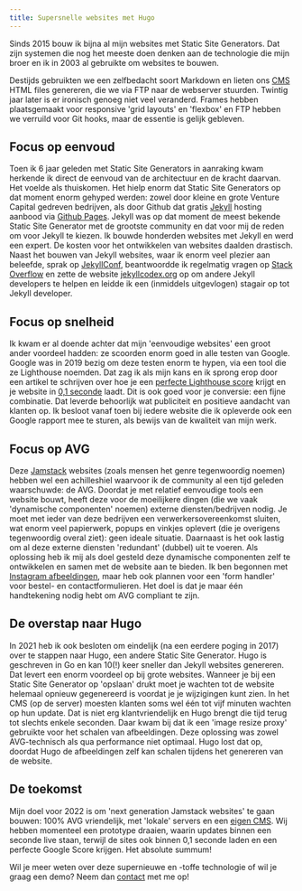 ```yaml
---
title: Supersnelle websites met Hugo
---
```


Sinds 2015 bouw ik bijna al mijn websites met Static Site Generators. Dat zijn systemen die nog het meeste doen denken aan de technologie die mijn broer en ik in 2003 al gebruikte om websites te bouwen. 

Destijds gebruikten we een zelfbedacht soort Markdown en lieten ons [CMS](http://www.joost.vdschee.nl/index.php?item=505) HTML files genereren, die we via FTP naar de webserver stuurden. Twintig jaar later is er ironisch genoeg niet veel veranderd. Frames hebben plaatsgemaakt voor responsive 'grid layouts' en 'flexbox' en FTP hebben we verruild voor Git hooks, maar de essentie is gelijk gebleven.

## Focus op eenvoud

Toen ik 6 jaar geleden met Static Site Generators in aanraking kwam herkende ik direct de eenvoud van de architectuur en de kracht daarvan. Het voelde als thuiskomen. Het hielp enorm dat Static Site Generators op dat moment enorm gehyped werden: zowel door kleine en grote Venture Capital gedreven bedrijven, als door Github dat gratis [Jekyll](https://jekyllrb.com/) hosting aanbood via [Github Pages](https://pages.github.com/). Jekyll was op dat moment de meest bekende Static Site Generator met de grootste community en dat voor mij de reden om voor Jekyll te kiezen. Ik bouwde honderden websites met Jekyll en werd een expert. De kosten voor het ontwikkelen van websites daalden drastisch. Naast het bouwen van Jekyll websites, waar ik enorm veel plezier aan beleefde, sprak op [JekyllConf](https://www.usecue.com/blog/speaking-at-jekyllconf2019/), beantwoordde ik regelmatig vragen op [Stack Overflow](https://stackoverflow.com/users/2397550/joosts?tab=profile) en zette de website [jekyllcodex.org](https://jekyllcodex.org) op om andere Jekyll developers te helpen en leidde ik een (inmiddels uitgevlogen) stagair op tot Jekyll developer. 

## Focus op snelheid

Ik kwam er al doende achter dat mijn 'eenvoudige websites' een groot ander voordeel hadden: ze scoorden enorm goed in alle testen van Google. Google was in 2019 bezig om deze testen enorm te hypen, via een tool die ze Lighthouse noemden. Dat zag ik als mijn kans en ik sprong erop door een artikel te schrijven over hoe je een [perfecte Lighthouse score](/blog/how-to-get-a-100-google-lighthouse-score/) krijgt en je website in [0,1 seconde](/blog/websites-that-load-instantly/) laadt. Dit is ook goed voor je conversie: een fijne combinatie. Dat leverde behoorlijk wat publiciteit en positieve aandacht van klanten op. Ik besloot vanaf toen bij iedere website die ik opleverde ook een Google rapport mee te sturen, als bewijs van de kwaliteit van mijn werk.

## Focus op AVG

Deze [Jamstack](https://jamstack.org/) websites (zoals mensen het genre tegenwoordig noemen) hebben wel een achilleshiel waarvoor ik de community al een tijd geleden waarschuwde: de AVG. Doordat je met relatief eenvoudige tools een website bouwt, heeft deze voor de moeilijkere dingen (die we vaak 'dynamische componenten' noemen) externe diensten/bedrijven nodig. Je moet met ieder van deze bedrijven een verwerkersovereenkomst sluiten, wat enorm veel papierwerk, popups en vinkjes oplevert (die je overigens tegenwoordig overal ziet): geen ideale situatie. Daarnaast is het ook lastig om al deze externe diensten 'redundant' (dubbel) uit te voeren. Als oplossing heb ik mij als doel gesteld deze dynamische componenten zelf te ontwikkelen en samen met de website aan te bieden. Ik ben begonnen met [Instagram afbeeldingen](https://profilepageimages.usecue.com/), maar heb ook plannen voor een 'form handler' voor bestel- en contactformulieren. Het doel is dat je maar één handtekening nodig hebt om AVG compliant te zijn.

## De overstap naar Hugo

In 2021 heb ik ook besloten om eindelijk (na een eerdere poging in 2017) over te stappen naar Hugo, een andere Static Site Generator. Hugo is geschreven in Go en kan 10(!) keer sneller dan Jekyll websites genereren. Dat levert een enorm voordeel op bij grote websites. Wanneer je bij een Static Site Generator op 'opslaan' drukt moet je wachten tot de website helemaal opnieuw gegenereerd is voordat je je wijzigingen kunt zien. In het CMS (op de server) moesten klanten soms wel één tot vijf minuten wachten op hun update. Dat is niet erg klantvriendelijk en Hugo brengt die tijd terug tot slechts enkele seconden. Daar kwam bij dat ik een 'image resize proxy' gebruikte voor het schalen van afbeeldingen. Deze oplossing was zowel AVG-technisch als qua performance niet optimaal. Hugo lost dat op, doordat Hugo de afbeeldingen zelf kan schalen tijdens het genereren van de website.

## De toekomst

Mijn doel voor 2022 is om 'next generation Jamstack websites' te gaan bouwen: 100% AVG vriendelijk, met 'lokale' servers en een [eigen CMS](https://hugocms.usecue.nl). Wij hebben momenteel een prototype draaien, waarin updates binnen een seconde live staan, terwijl de sites ook binnen 0,1 seconde laden en een perfecte Google Score krijgen. Het absolute summum! 

Wil je meer weten over deze supernieuwe en -toffe technologie of wil je graag een demo? Neem dan [contact](/nl/contact) met me op!